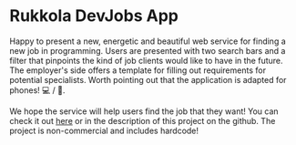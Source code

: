 # Rukkola DevJobs App

Happy to present a new, energetic and beautiful web service for finding a new job in programming. Users are presented with two search bars and a filter that pinpoints the kind of job clients would like to have in the future. The employer's side offers a template for filling out requirements for potential specialists. Worth pointing out that the application is adapted for phones! :computer: / :iphone:.

We hope the service will help users find the job that they want! You can check it out [here](https://rukkola.netlify.app/) or in the description of this project on the github. The project is non-commercial and includes hardcode!
